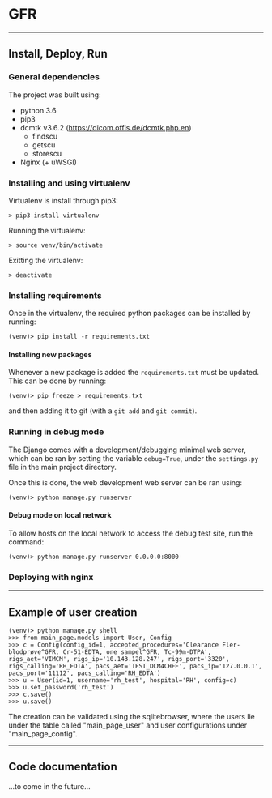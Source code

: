 # GFR

---
## Install, Deploy, Run
### General dependencies
The project was built using:
* python 3.6
* pip3
* dcmtk v3.6.2 (https://dicom.offis.de/dcmtk.php.en)
  * findscu
  * getscu
  * storescu 
* Nginx (+ uWSGI)

### Installing and using virtualenv
Virtualenv is install through pip3:
```
> pip3 install virtualenv
```

Running the virtualenv:
```
> source venv/bin/activate
```

Exitting the virtualenv:
```
> deactivate
```

### Installing requirements
Once in the virtualenv, the required python packages can be installed by running:
```
(venv)> pip install -r requirements.txt
```

#### Installing new packages
Whenever a new package is added the ```requirements.txt``` must be updated. This can be done by running:
```
(venv)> pip freeze > requirements.txt
```
and then adding it to git (with a ```git add``` and ```git commit```).

### Running in debug mode
The Django comes with a development/debugging minimal web server, which can be ran by setting the variable ```debug=True```, under the ```settings.py``` file in the main project directory.

Once this is done, the web development web server can be ran using:
```
(venv)> python manage.py runserver
```

#### Debug mode on local network
To allow hosts on the local network to access the debug test site, run the command:
```
(venv)> python manage.py runserver 0.0.0.0:8000
```

### Deploying with nginx


---

## Example of user creation
```
(venv)> python manage.py shell
>>> from main_page.models import User, Config
>>> c = Config(config_id=1, accepted_procedures='Clearance Fler-blodprøve^GFR, Cr-51-EDTA, one sampel^GFR, Tc-99m-DTPA', rigs_aet='VIMCM', rigs_ip='10.143.128.247', rigs_port='3320', rigs_calling='RH_EDTA', pacs_aet='TEST_DCM4CHEE', pacs_ip='127.0.0.1', pacs_port='11112', pacs_calling='RH_EDTA')
>>> u = User(id=1, username='rh_test', hospital='RH', config=c)
>>> u.set_password('rh_test')
>>> c.save()
>>> u.save()
```

The creation can be validated using the sqlitebrowser, where the users lie under the table called "main_page_user" and user configurations under "main_page_config".

---

## Code documentation
...to come in the future...